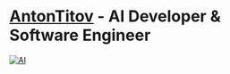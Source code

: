 # [AntonTitov](https://github.com/bayanist) - AI Developer & Software Engineer

[![AI](https://img.shields.io/badge/AI-006400?style=for-the-badge&logo=openai&logoColor=white)](https://openai.com/)


